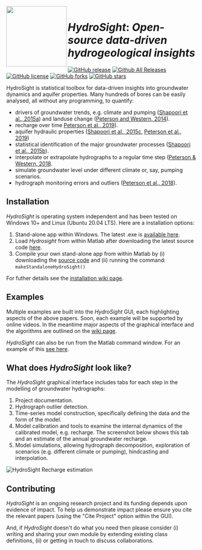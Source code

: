 <img align="left" width="160" height="160" src="https://github.com/peterson-tim-j/HydroSight/blob/master/GUI/icons/icon_webpage.png">  

# _HydroSight_: _Open-source data-driven hydrogeological insights_
 
[![GitHub release](https://img.shields.io/github/release/peterson-tim-j/HydroSight)](https://github.com/peterson-tim-j/HydroSight/releases/) [![Github All Releases](https://img.shields.io/github/downloads/peterson-tim-j/HydroSight/total.svg?style=flat)]()   [![GitHub license](https://img.shields.io/github/license/peterson-tim-j/HydroSight)](https://github.com/peterson-tim-j/HydroSight/blob/master/LICENSE) [![GitHub forks](https://img.shields.io/github/forks/peterson-tim-j/HydroSight)](https://github.com/peterson-tim-j/HydroSight/network) [![GitHub stars](https://img.shields.io/github/stars/peterson-tim-j/HydroSight)](https://github.com/peterson-tim-j/HydroSight/stargazers)

HydroSight is statistical toolbox for data-driven insights into groundwater dynamics and aquifer properties. Many hundreds of bores can be easily analysed, all without any programming, to quantify:

* drivers of groundwater trends, e.g. climate and pumping ([Shapoori et al., 2015a](https://github.com/peterson-tim-j/HydroSight/blob/master/documentation/html/papers/Shapoori_2015A.pdf)) and landuse change ([Peterson and Western, 2014](https://doi.org/10.1029/2017WR021838)).
* recharge over time [Peterson et al., 2019](https://doi.org/10.1111/gwat.12946)).
* aquifer hydraulic properties ([Shapoori et al., 2015c](https://github.com/peterson-tim-j/HydroSight/blob/master/documentation/html/papers/Shapoori_2015C.pdf), [Peterson et al., 2019](https://doi.org/10.1111/gwat.12946))
* statistical identification of the major groundwater processes ([Shapoori et al., 2015b](https://github.com/peterson-tim-j/HydroSight/blob/master/documentation/html/papers/Shapoori_2015B.pdf)).
* interpolate or extrapolate hydrographs to a regular time step ([Peterson & Western, 2018](https://doi.org/10.1029/2017WR021838).
* simulate groundwater level under different climate or, say, pumping scenarios.
* hydrograph monitoring errors and outliers ([Peterson et al., 2018](https://doi.org/10.1007/s10040-017-1660-7)).

## Installation

_HydroSight_ is operating system independent and has been tested on Windows 10+ and Linux (Ubuntu 20.04 LTS). Here are a installation options:
1. Stand-alone app within Windows. The latest .exe is [available here](https://github.com/peterson-tim-j/HydroSight/releases).
1. Load _Hydrosight_ from within Matlab after downloading the latest source code [here](https://github.com/peterson-tim-j/HydroSight/releases).
1. Compile your own stand-alone app from within Matlab by (i) downloading the [source code](https://github.com/peterson-tim-j/HydroSight/releases) and (ii) running the command: ``makeStandaloneHydroSight()``

For futher details see the [installation wiki page](https://github.com/peterson-tim-j/HydroSight/wiki).

## Examples
Multiple examples are built into the _HydroSight_ GUI, each highlighting aspects of the above papers. Soon, each example will be supported by online videos. In the meantime major aspects of the graphical interface and the algorithms are outlined on the [wiki page](https://github.com/peterson-tim-j/HydroSight/wiki).

_HydroSight_ can also be run from the Matlab command window. For an example of this [see here](https://github.com/peterson-tim-j/HydroSight/blob/master/algorithms/models/TransferNoise/Example_model/example_TFN_model.m).

## What does _HydroSight_ look like?

The _HydroSight_ graphical interface includes tabs for each step in the modelling of groundwater hydrographs:
1. Project documentation.
2. Hydrograph outlier detection.
1. Time-series model construction, specifically defining the data and the form of the model.
1. Model calibration and tools to examine the internal dynamics of the calibrated model, e.g. recharge. The screenshot below shows this tab and an estimate of the annual groundwater recharge.  
1. Model simulations, allowing hydrograph decomposition, exploration of scenarios (e.g. different climate or pumping), hindcasting and interpolation.

![_HydroSight_ Recharge estimation](https://user-images.githubusercontent.com/8623994/190363849-d6e8f457-7891-4213-8ace-71076e69e4f6.png)

## Contributing

_HydroSight_ is an ongoing research project and its funding depends upon evidence of impact. To help us demonstrate impact please ensure you cite the relevant papers (using the "Cite Project" option within the GUI). 

And, if _HydroSight_ doesn't do what you need then please consider (i) writing and sharing your own module by extending existing class definitions, (ii) or getting in touch to discuss collaborations.